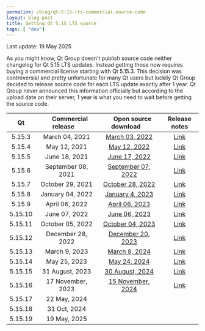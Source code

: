 ```yaml
---
permalink: /blog/qt-5-15-lts-commercial-source-code
layout: blog-post
title: Getting Qt 5.15 LTS source
tags: [ "dev"]
---
```


<p class="font-gray font-xs text-right">Last update: 19 May 2025</p>

As you might know, Qt Group doesn't publish source code neither changelog for Qt 5.15 LTS updates. Instead getting those now requires buying a commercial license starting with Qt 5.15.3. This decision was controversial and pretty unfortunate for many Qt users but luckily Qt Group decided to release source code for each LTS update exactly after 1 year.
Qt Group never announced this information officially but according to the upload date on their server, 1 year is what you need to wait before getting the source code.

<!--more-->

| Qt          |  &nbsp;&nbsp;&nbsp;&nbsp;Commercial release&nbsp;&nbsp;&nbsp;&nbsp;  | &nbsp;&nbsp;&nbsp;&nbsp;Open source download&nbsp;&nbsp;&nbsp;&nbsp; | Release notes
|:-----------:|:--------------------:|:--------------------:| :-----------:
| 5.15.3      |  March 04, 2021      | [March 03, 2022](https://download.qt.io/official_releases/qt/5.15/5.15.3/)     | [Link](https://code.qt.io/cgit/qt/qtreleasenotes.git/about/qt/5.15.3/release-note.md) |
| 5.15.4      |  May 12, 2021        | [May 12, 2022](https://download.qt.io/official_releases/qt/5.15/5.15.4/)       | [Link](https://code.qt.io/cgit/qt/qtreleasenotes.git/about/qt/5.15.4/release-note.md) |
| 5.15.5      |  June 18, 2021       | [June 17, 2022](https://download.qt.io/official_releases/qt/5.15/5.15.5/)      | [Link](https://code.qt.io/cgit/qt/qtreleasenotes.git/about/qt/5.15.5/release-note.md) |
| 5.15.6      |  September 08, 2021  | [September 07, 2022](https://download.qt.io/official_releases/qt/5.15/5.15.6/) | [Link](https://code.qt.io/cgit/qt/qtreleasenotes.git/about/qt/5.15.6/release-note.md) |
| 5.15.7      |  October 29, 2021    | [October 28, 2022](https://download.qt.io/official_releases/qt/5.15/5.15.7/)   | [Link](https://code.qt.io/cgit/qt/qtreleasenotes.git/about/qt/5.15.7/release-note.md) |
| 5.15.8      |  January 04, 2022    | [January 4, 2023](https://download.qt.io/official_releases/qt/5.15/5.15.8/)   | [Link](https://code.qt.io/cgit/qt/qtreleasenotes.git/about/qt/5.15.8/release-note.md) |
| 5.15.9      |  April 06, 2022      | [April 06, 2023](https://download.qt.io/official_releases/qt/5.15/5.15.9/) | [Link](https://code.qt.io/cgit/qt/qtreleasenotes.git/about/qt/5.15.9/release-note.md) | 
| 5.15.10     |  June 07, 2022       | [June 06, 2023](https://download.qt.io/official_releases/qt/5.15/5.15.10/) | [Link](https://code.qt.io/cgit/qt/qtreleasenotes.git/about/qt/5.15.10/release-note.md) | 
| 5.15.11     |  October 05, 2022    | [October 04, 2023](https://download.qt.io/official_releases/qt/5.15/5.15.11/) | [Link](https://code.qt.io/cgit/qt/qtreleasenotes.git/about/qt/5.15.11/release-note.md) |
| 5.15.12     |  December 28, 2022   | [December 20, 2023](https://download.qt.io/official_releases/qt/5.15/5.15.12/) | [Link](https://code.qt.io/cgit/qt/qtreleasenotes.git/about/qt/5.15.12/release-note.md) |
| 5.15.13     |  March 9, 2023       | [March 8, 2024](https://download.qt.io/official_releases/qt/5.15/5.15.13/) | [Link](https://code.qt.io/cgit/qt/qtreleasenotes.git/about/qt/5.15.13/release-note.md) |
| 5.15.14     |  May 25, 2023    | [May 24, 2024](https://download.qt.io/official_releases/qt/5.15/5.15.14/) | [Link](https://code.qt.io/cgit/qt/qtreleasenotes.git/about/qt/5.15.14/release-note.md) |
| 5.15.15     |  31 August, 2023    | [30 August, 2024](https://download.qt.io/official_releases/qt/5.15/5.15.15/) | [Link](https://code.qt.io/cgit/qt/qtreleasenotes.git/about/qt/5.15.15/release-note.md) |
| 5.15.16     |  17 November, 2023    | [15 November, 2024](https://download.qt.io/official_releases/qt/5.15/5.15.16/) | [Link](https://code.qt.io/cgit/qt/qtreleasenotes.git/about/qt/5.15.16/release-note.md) |
| 5.15.17     |  22 May, 2024    |  |  |
| 5.15.18     |  31 Oct, 2024    |  |  |
| 5.15.19     |  19 May, 2025    |  |  |